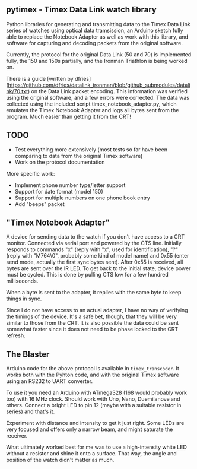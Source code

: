 ## pytimex - Timex Data Link watch library

Python libraries for generating and transmitting data to the Timex Data
Link series of watches using optical data tramsission, an Arduino
sketch fully able to replace the Notebook Adapter as well as work with
this library, and software for capturing and decoding packets from the
original software.

Currently, the protocol for the original Data Link (50 and 70) is
implemented fully, the 150 and 150s partially, and the Ironman
Triathlon is being worked on.

There is a guide [written by dfries]
(https://github.com/dfries/datalink_ironman/blob/github_submodules/datalink/70.txt)
on the Data Link packet encoding. This information was verified using the 
original software, and a few errors were corrected. The data was 
collected using the included script timex_notebook_adapter.py, which 
emulates the Timex Notebook Adapter and logs all bytes sent from the 
program. Much easier than getting it from the CRT!


## TODO

* Test everything more extensively (most tests so far have been
  comparing to data from the original Timex software)
* Work on the protocol documentation

More specific work:

* Implement phone number type/letter support
* Support for date format (model 150)
* Support for multiple numbers on one phone book entry
* Add "beeps" packet


## "Timex Notebook Adapter"

A device for sending data to the watch if you don't have access to a CRT 
monitor. Connected via serial port and powered by the CTS line. Initially 
responds to commands "x" (reply with "x", used for identification), "?" 
(reply with "M764\0", probably some kind of model name) and 0x55 (enter 
send mode, actually the first sync bytes sent). After 0x55 is received, 
all bytes are sent over the IR LED. To get back to the initial state, 
device power must be cycled. This is done by pulling CTS low for a few 
hundred milliseconds.

When a byte is sent to the adapter, it replies with the same byte to keep
things in sync.

Since I do not have access to an actual adapter, I have no way of
verifying the timings of the device. It's a safe bet, though, that they
will be very similar to those from the CRT. It is also possible the
data could be sent somewhat faster since it does not need to be phase
locked to the CRT refresh.


## The Blaster

Arduino code for the above protocol is available in `timex_transcoder`.
It works both with the Pyhton code, and with the original Timex software
using an RS232 to UART converter.

To use it you need an Arduino with ATmega328 (168 would probably work too)
with 16 MHz clock. Should work with Uno, Nano, Duemilanove and 
others. Connect a bright LED to pin 12 (maybe with a suitable resistor in 
series) and that's it.

Experiment with distance and intensity to get it just right. Some LEDs
are very focused and offers only a narrow beam, and might saturate the
receiver.

What ultimately worked best for me was to use a high-intensity white LED 
without a resistor and shine it onto a surface. That way, the angle and 
position of the watch didn't matter as much.
